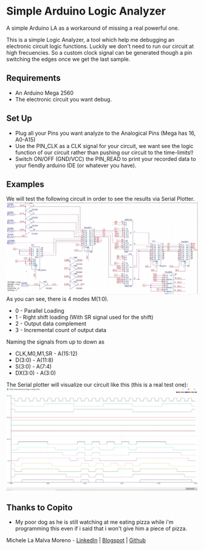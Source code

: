 # Simple Arduino Logic Analyzer
A simple Arduino LA as a workaround of missing a real powerful one.

This is a simple Logic Analyzer, a tool which help me debugging an electronic circuit logic functions.
Luckily we don't need to run our circuit at high frecuencies. So a custom clock signal can be generated though a pin switching the edges once we get the last sample.

## Requirements
* An Arduino Mega 2560
* The electronic circuit you want debug.

## Set Up
* Plug all your Pins you want analyze to the Analogical Pins (Mega has 16, A0-A15)
* Use the PIN_CLK as a CLK signal for your circuit, we want see the logic function of our circuit rather than pushing our circuit to the time-limits!!
* Switch ON/OFF (GND/VCC) the PIN_READ to print your recorded data to your fiendly arduino IDE (or whatever you have).

## Examples
We will test the following circuit in order to see the results via Serial Plotter.
![](https://github.com/Mickyleitor/SimpleArduinoLA/blob/master/TestCircuit.JPG)
As you can see, there is 4 modes M(1:0).
* 0 - Parallel Loading
* 1 - Right shift loading (With SR signal used for the shift)
* 2 - Output data complement
* 3 - Incremental count of output data

Naming the signals from up to down as 
* CLK,M0,M1,SR - A(15:12)
* D(3:0) - A(11:8)
* S(3:0) - A(7:4)
* DX(3:0) - A(3:0)

The Serial plotter will visualize our circuit like this (this is a real test one):
![](https://github.com/Mickyleitor/SimpleArduinoLA/blob/master/LogicAnalyzer.JPG)

## Thanks to Copito
* My poor dog as he is still watching at me eating pizza while i'm programming this even if i said that i won't give him a piece of pizza.

Michele La Malva Moreno - [LinkedIn](https://www.linkedin.com/in/michele-la-malva-moreno/) | [Blogspot](https://mickysim.blogspot.com/) | [Github](https://github.com/Mickyleitor)
